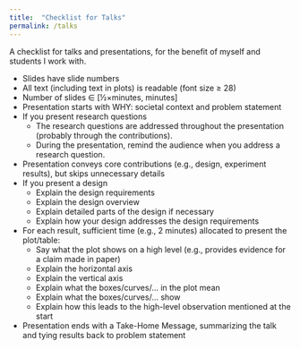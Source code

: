 ```yaml
---
title:  "Checklist for Talks"
permalink: /talks
---
```


A checklist for talks and presentations, for the benefit of myself and students I work with.

- Slides have slide numbers
- All text (including text in plots) is readable (font size ≥ 28)
- Number of slides ∈ [½×minutes, minutes]
- Presentation starts with WHY: societal context and problem statement
- If you present research questions
  - The research questions are addressed throughout the presentation (probably through the contributions).
  - During the presentation, remind the audience when you address a research question.
- Presentation conveys core contributions (e.g., design, experiment results), but skips unnecessary details
- If you present a design
  - Explain the design requirements
  - Explain the design overview
  - Explain detailed parts of the design if necessary
  - Explain how your design addresses the design requirements
- For each result, sufficient time (e.g., 2 minutes) allocated to present the plot/table:
  - Say what the plot shows on a high level (e.g., provides evidence for a claim made in paper)
  - Explain the horizontal axis
  - Explain the vertical axis
  - Explain what the boxes/curves/... in the plot mean
  - Explain what the boxes/curves/... show
  - Explain how this leads to the high-level observation mentioned at the start
- Presentation ends with a Take-Home Message, summarizing the talk and tying results back to problem statement
